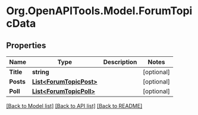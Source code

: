 # Org.OpenAPITools.Model.ForumTopicData

## Properties

Name | Type | Description | Notes
------------ | ------------- | ------------- | -------------
**Title** | **string** |  | [optional] 
**Posts** | [**List&lt;ForumTopicPost&gt;**](ForumTopicPost.md) |  | [optional] 
**Poll** | [**List&lt;ForumTopicPoll&gt;**](ForumTopicPoll.md) |  | [optional] 

[[Back to Model list]](../README.md#documentation-for-models) [[Back to API list]](../README.md#documentation-for-api-endpoints) [[Back to README]](../README.md)


